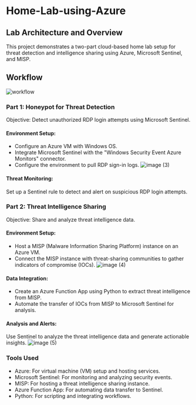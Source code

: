 # Home-Lab-using-Azure

## Lab Architecture and Overview
This project demonstrates a two-part cloud-based home lab setup for threat detection and intelligence sharing using Azure, Microsoft Sentinel, and MISP.

## Workflow
![workflow](https://github.com/user-attachments/assets/d5d95c05-ba3d-44d9-a06f-4ece773ab4f3)

### Part 1: Honeypot for Threat Detection
Objective: Detect unauthorized RDP login attempts using Microsoft Sentinel.

#### Environment Setup:

- Configure an Azure VM with Windows OS.
- Integrate Microsoft Sentinel with the "Windows Security Event Azure Monitors" connector.
- Configure the environment to pull RDP sign-in logs.
![image (3)](https://github.com/user-attachments/assets/12a7cf3b-654e-409e-ada4-b8b226f4b3e7)

#### Threat Monitoring:
Set up a Sentinel rule to detect and alert on suspicious RDP login attempts.

### Part 2: Threat Intelligence Sharing
Objective: Share and analyze threat intelligence data.

#### Environment Setup:

- Host a MISP (Malware Information Sharing Platform) instance on an Azure VM.
- Connect the MISP instance with threat-sharing communities to gather indicators of compromise (IOCs).
![image (4)](https://github.com/user-attachments/assets/fd7c47d2-500c-4ef7-bc42-c4beb16abfbc)

#### Data Integration:

- Create an Azure Function App using Python to extract threat intelligence from MISP.
- Automate the transfer of IOCs from MISP to Microsoft Sentinel for analysis.

#### Analysis and Alerts:
Use Sentinel to analyze the threat intelligence data and generate actionable insights.
![image (5)](https://github.com/user-attachments/assets/e19ee898-c962-4838-8a25-97cf6963bd06)

### Tools Used
- Azure: For virtual machine (VM) setup and hosting services.
- Microsoft Sentinel: For monitoring and analyzing security events.
- MISP: For hosting a threat intelligence sharing instance.
- Azure Function App: For automating data transfer to Sentinel.
- Python: For scripting and integrating workflows.
